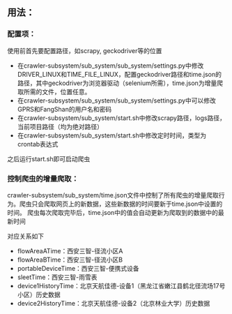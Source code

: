 
## 用法：
### 配置项：
使用前首先要配置路径，如scrapy, geckodriver等的位置
- 在crawler-subsystem/sub_system/sub_system/settings.py中修改DRIVER_LINUX和TIME_FILE_LINUX，配置geckodriver路径和time.json的路径，其中geckodriver为浏览器驱动（selenium所需），time.json为增量爬取所需的文件，位置任意。
- 在crawler-subsystem/sub_system/sub_system/settings.py中可以修改GPRS和FangShan的用户名和密码
- 在crawler-subsystem/sub_system/start.sh中修改scrapy路径，logs路径，当前项目路径（均为绝对路径）
- 在crawler-subsystem/sub_system/start.sh中修改定时时间，类型为crontab表达式

之后运行start.sh即可启动爬虫


### 控制爬虫的增量爬取：

crawler-subsystem/sub_system/time.json文件中控制了所有爬虫的增量爬取行为。爬虫只会爬取网页上的新数据，这些新数据的时间要新于time.json中设置的时间。
爬虫每次爬取完毕后，time.json中的值会自动更新为爬取到的数据中的最新时间

对应关系如下
- flowAreaATime：西安三智-径流小区A
- flowAreaBTime：西安三智-径流小区B
- portableDeviceTime：西安三智-便携式设备
- sleetTime：西安三智-雨雪表
- device1HistoryTime：北京天航佳德-设备1（黑龙江省嫩江县鹤北径流场17号小区）历史数据
- device2HistoryTime：北京天航佳德-设备2（北京林业大学）历史数据
